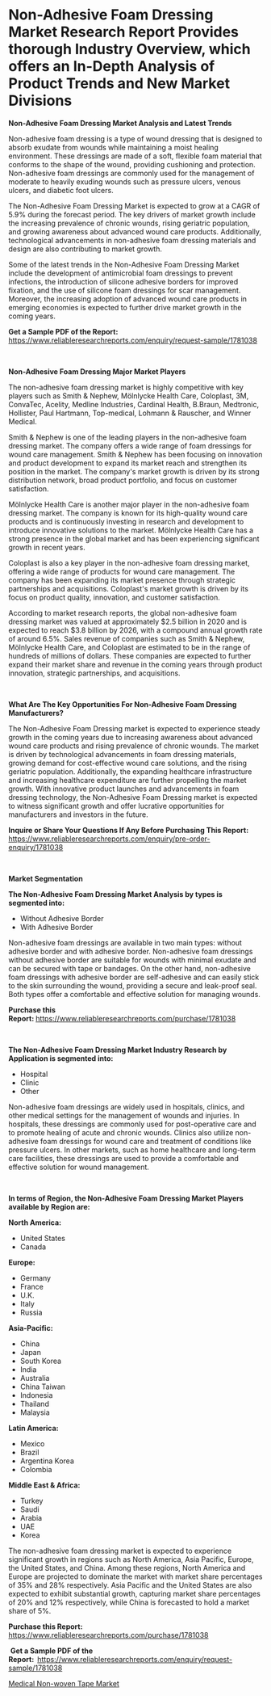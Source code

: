 <p><h1>Non-Adhesive Foam Dressing Market Research Report Provides thorough Industry Overview, which offers an In-Depth Analysis of Product Trends and New Market Divisions</h1></p><p><strong>Non-Adhesive Foam Dressing Market Analysis and Latest Trends</strong></p>
<p><p>Non-adhesive foam dressing is a type of wound dressing that is designed to absorb exudate from wounds while maintaining a moist healing environment. These dressings are made of a soft, flexible foam material that conforms to the shape of the wound, providing cushioning and protection. Non-adhesive foam dressings are commonly used for the management of moderate to heavily exuding wounds such as pressure ulcers, venous ulcers, and diabetic foot ulcers.</p><p>The Non-Adhesive Foam Dressing Market is expected to grow at a CAGR of 5.9% during the forecast period. The key drivers of market growth include the increasing prevalence of chronic wounds, rising geriatric population, and growing awareness about advanced wound care products. Additionally, technological advancements in non-adhesive foam dressing materials and design are also contributing to market growth.</p><p>Some of the latest trends in the Non-Adhesive Foam Dressing Market include the development of antimicrobial foam dressings to prevent infections, the introduction of silicone adhesive borders for improved fixation, and the use of silicone foam dressings for scar management. Moreover, the increasing adoption of advanced wound care products in emerging economies is expected to further drive market growth in the coming years.</p></p>
<p><strong>Get a Sample PDF of the Report:&nbsp;</strong> <a href="https://www.reliableresearchreports.com/enquiry/request-sample/1781038">https://www.reliableresearchreports.com/enquiry/request-sample/1781038</a></p>
<p>&nbsp;</p>
<p><strong>Non-Adhesive Foam Dressing Major Market Players</strong></p>
<p><p>The non-adhesive foam dressing market is highly competitive with key players such as Smith & Nephew, Mölnlycke Health Care, Coloplast, 3M, ConvaTec, Acelity, Medline Industries, Cardinal Health, B.Braun, Medtronic, Hollister, Paul Hartmann, Top-medical, Lohmann & Rauscher, and Winner Medical.</p><p>Smith & Nephew is one of the leading players in the non-adhesive foam dressing market. The company offers a wide range of foam dressings for wound care management. Smith & Nephew has been focusing on innovation and product development to expand its market reach and strengthen its position in the market. The company's market growth is driven by its strong distribution network, broad product portfolio, and focus on customer satisfaction.</p><p>Mölnlycke Health Care is another major player in the non-adhesive foam dressing market. The company is known for its high-quality wound care products and is continuously investing in research and development to introduce innovative solutions to the market. Mölnlycke Health Care has a strong presence in the global market and has been experiencing significant growth in recent years.</p><p>Coloplast is also a key player in the non-adhesive foam dressing market, offering a wide range of products for wound care management. The company has been expanding its market presence through strategic partnerships and acquisitions. Coloplast's market growth is driven by its focus on product quality, innovation, and customer satisfaction.</p><p>According to market research reports, the global non-adhesive foam dressing market was valued at approximately $2.5 billion in 2020 and is expected to reach $3.8 billion by 2026, with a compound annual growth rate of around 6.5%. Sales revenue of companies such as Smith & Nephew, Mölnlycke Health Care, and Coloplast are estimated to be in the range of hundreds of millions of dollars. These companies are expected to further expand their market share and revenue in the coming years through product innovation, strategic partnerships, and acquisitions.</p></p>
<p>&nbsp;</p>
<p><strong>What Are The Key Opportunities For Non-Adhesive Foam Dressing Manufacturers?</strong></p>
<p><p>The Non-Adhesive Foam Dressing market is expected to experience steady growth in the coming years due to increasing awareness about advanced wound care products and rising prevalence of chronic wounds. The market is driven by technological advancements in foam dressing materials, growing demand for cost-effective wound care solutions, and the rising geriatric population. Additionally, the expanding healthcare infrastructure and increasing healthcare expenditure are further propelling the market growth. With innovative product launches and advancements in foam dressing technology, the Non-Adhesive Foam Dressing market is expected to witness significant growth and offer lucrative opportunities for manufacturers and investors in the future.</p></p>
<p><strong>Inquire or Share Your Questions If Any Before Purchasing This Report:</strong> <a href="https://www.reliableresearchreports.com/enquiry/pre-order-enquiry/1781038">https://www.reliableresearchreports.com/enquiry/pre-order-enquiry/1781038</a></p>
<p>&nbsp;</p>
<p><strong>Market Segmentation</strong></p>
<p><strong>The Non-Adhesive Foam Dressing Market Analysis by types is segmented into:</strong></p>
<p><ul><li>Without Adhesive Border</li><li>With Adhesive Border</li></ul></p>
<p><p>Non-adhesive foam dressings are available in two main types: without adhesive border and with adhesive border. Non-adhesive foam dressings without adhesive border are suitable for wounds with minimal exudate and can be secured with tape or bandages. On the other hand, non-adhesive foam dressings with adhesive border are self-adhesive and can easily stick to the skin surrounding the wound, providing a secure and leak-proof seal. Both types offer a comfortable and effective solution for managing wounds.</p></p>
<p><strong>Purchase this Report:&nbsp;</strong><a href="https://www.reliableresearchreports.com/purchase/1781038">https://www.reliableresearchreports.com/purchase/1781038</a></p>
<p>&nbsp;</p>
<p><strong>The Non-Adhesive Foam Dressing Market Industry Research by Application is segmented into:</strong></p>
<p><ul><li>Hospital</li><li>Clinic</li><li>Other</li></ul></p>
<p><p>Non-adhesive foam dressings are widely used in hospitals, clinics, and other medical settings for the management of wounds and injuries. In hospitals, these dressings are commonly used for post-operative care and to promote healing of acute and chronic wounds. Clinics also utilize non-adhesive foam dressings for wound care and treatment of conditions like pressure ulcers. In other markets, such as home healthcare and long-term care facilities, these dressings are used to provide a comfortable and effective solution for wound management.</p></p>
<p>&nbsp;</p>
<p><strong>In terms of Region, the Non-Adhesive Foam Dressing Market Players available by Region are:</strong></p>
<p>
    <p> <strong> North America: </strong>
        <ul>
            <li>United States</li>
            <li>Canada</li>
        </ul>
        </p> 
    <p> <strong> Europe: </strong>
        <ul>
            <li>Germany</li>
            <li>France</li>
            <li>U.K.</li>
            <li>Italy</li>
            <li>Russia</li>
        </ul>
        </p> 
    <p> <strong> Asia-Pacific: </strong>
        <ul>
            <li>China</li>
            <li>Japan</li>
            <li>South Korea</li>
            <li>India</li>
            <li>Australia</li>
            <li>China Taiwan</li>
            <li>Indonesia</li>
            <li>Thailand</li>
            <li>Malaysia</li>
        </ul>
        </p> 
    <p> <strong> Latin America: </strong>
        <ul>
            <li>Mexico</li>
            <li>Brazil</li>
            <li>Argentina Korea</li>
            <li>Colombia</li>
        </ul>
        </p> 
    <p> <strong> Middle East & Africa: </strong>
        <ul>
            <li>Turkey</li>
            <li>Saudi</li>
            <li>Arabia</li>
            <li>UAE</li>
            <li>Korea</li>
        </ul>
    </p>
    </p>
<p><p>The non-adhesive foam dressing market is expected to experience significant growth in regions such as North America, Asia Pacific, Europe, the United States, and China. Among these regions, North America and Europe are projected to dominate the market with market share percentages of 35% and 28% respectively. Asia Pacific and the United States are also expected to exhibit substantial growth, capturing market share percentages of 20% and 12% respectively, while China is forecasted to hold a market share of 5%.</p></p>
<p><strong>Purchase this Report: </strong><a href="https://www.reliableresearchreports.com/purchase/1781038">https://www.reliableresearchreports.com/purchase/1781038</a></p>
<p>&nbsp;<strong>Get a Sample PDF of the Report:&nbsp;&nbsp;</strong><a href="https://www.reliableresearchreports.com/enquiry/request-sample/1781038">https://www.reliableresearchreports.com/enquiry/request-sample/1781038</a></p>
<p><strong></strong></p>
<p><p><a href="https://github.com/mbisetmhermsr/Market-Research-Report-List-1/blob/main/medical-non-woven-tape-market.md">Medical Non-woven Tape Market</a></p></p>